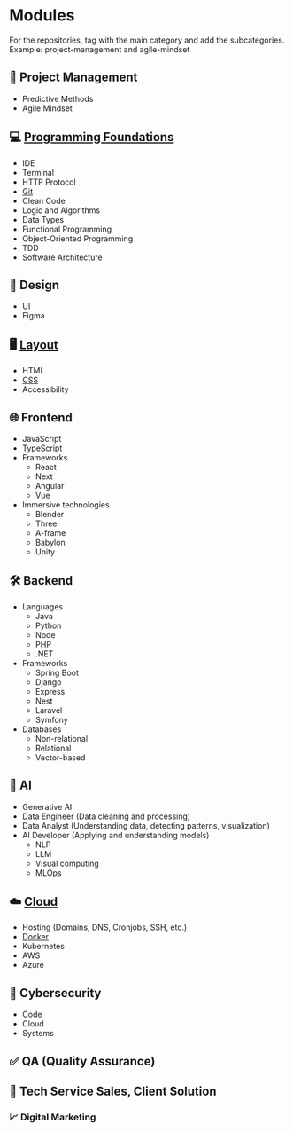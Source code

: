 # Modules

For the repositories, tag with the main category and add the subcategories. Example: project-management and agile-mindset

## 📂 Project Management
   - Predictive Methods
   - Agile Mindset

## 💻 [Programming Foundations](#programming-foundations)
   - IDE
   - Terminal
   - HTTP Protocol
   - [Git](#git)
   - Clean Code
   - Logic and Algorithms
   - Data Types
   - Functional Programming
   - Object-Oriented Programming
   - TDD
   - Software Architecture

## 🎨 Design
   - UI
   - Figma

## 🖥️ [Layout](#layout)
   - HTML
   - [CSS](#css)
   - Accessibility

## 🌐 Frontend
   - JavaScript
   - TypeScript
   - Frameworks
     - React
     - Next
     - Angular
     - Vue
   - Immersive technologies
     - Blender
     - Three
     - A-frame
     - Babylon
     - Unity

## 🛠️ Backend
   - Languages
     - Java
     - Python
     - Node
     - PHP
     - .NET
   - Frameworks
     - Spring Boot
     - Django
     - Express
     - Nest
     - Laravel
     - Symfony
   - Databases
     - Non-relational
     - Relational
     - Vector-based

## 🤖 AI
   - Generative AI
   - Data Engineer (Data cleaning and processing)
   - Data Analyst (Understanding data, detecting patterns, visualization)
   - AI Developer (Applying and understanding models)
     - NLP
     - LLM
     - Visual computing
     - MLOps

## ☁️ [Cloud](#cloud)
   - Hosting (Domains, DNS, Cronjobs, SSH, etc.)
   - [Docker](#docker)
   - Kubernetes
   - AWS
   - Azure

## 🔐 Cybersecurity
   - Code
   - Cloud
   - Systems

## ✅ QA (Quality Assurance)

## 💼 Tech Service Sales, Client Solution

### 📈 Digital Marketing

